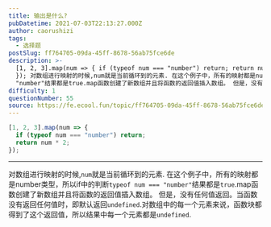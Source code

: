 ```yaml
---
title: 输出是什么?
pubDatetime: 2021-07-03T22:13:27.000Z
author: caorushizi
tags:
  - 选择题
postSlug: ff764705-09da-45ff-8678-56ab75fce6de
description: >-
  [1, 2, 3].map(num => { if (typeof num === "number") return; return num * 2;
  }); 对数组进行映射的时候,num就是当前循环到的元素. 在这个例子中，所有的映射都是number类型，所以if中的判断typeof num ===
  "number"结果都是true.map函数创建了新数组并且将函数的返回值插入数组。 但是，没有
difficulty: 1
questionNumber: 55
source: https://fe.ecool.fun/topic/ff764705-09da-45ff-8678-56ab75fce6de
---
```


```javascript
[1, 2, 3].map(num => {
  if (typeof num === "number") return;
  return num * 2;
});
```

---

对数组进行映射的时候,`num`就是当前循环到的元素. 在这个例子中，所有的映射都是number类型，所以if中的判断`typeof num === "number"`结果都是`true`.map函数创建了新数组并且将函数的返回值插入数组。
但是，没有任何值返回。当函数没有返回任何值时，即默认返回`undefined`.对数组中的每一个元素来说，函数块都得到了这个返回值，所以结果中每一个元素都是`undefined`.
